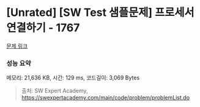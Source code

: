 # [Unrated] [SW Test 샘플문제] 프로세서 연결하기 - 1767 

[문제 링크](https://swexpertacademy.com/main/code/problem/problemDetail.do?contestProbId=AV4suNtaXFEDFAUf) 

### 성능 요약

메모리: 21,636 KB, 시간: 129 ms, 코드길이: 3,069 Bytes



> 출처: SW Expert Academy, https://swexpertacademy.com/main/code/problem/problemList.do